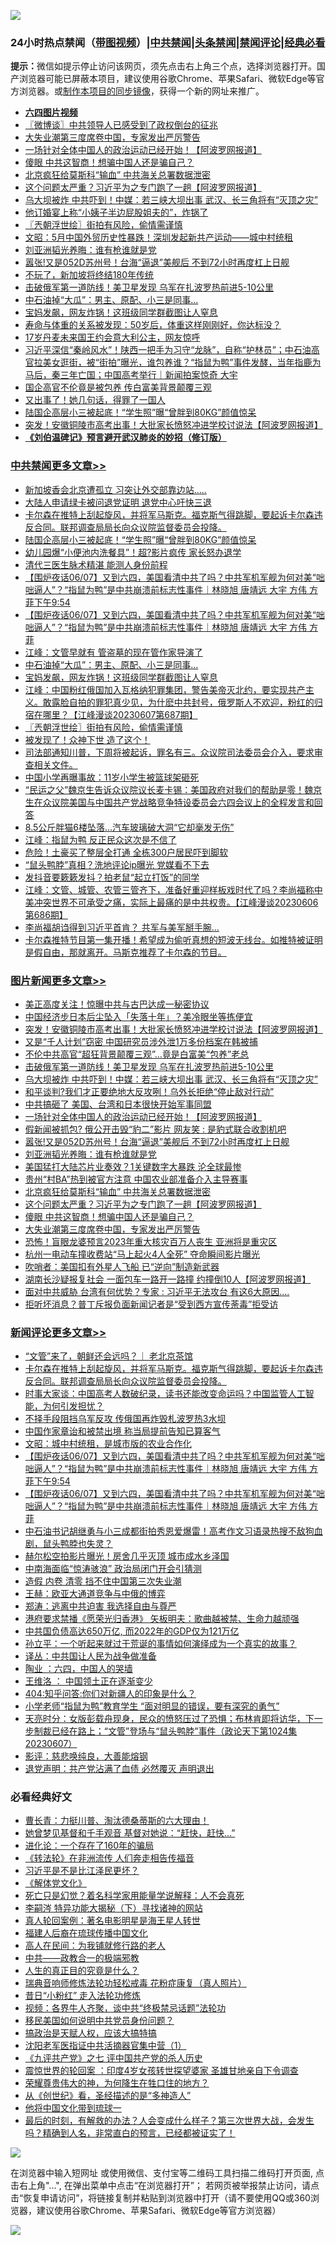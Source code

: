 ![](https://raw.githubusercontent.com/jsvpn/jsproxy/dev/64photo/fqnews-qr.jpg)

<div id="tt">
<h3>24小时热点禁闻（<a href="https://aaa.v2dns.tk/?QAjUl=BgRp5UNKRn&T5Vk=fPVH&Q59Ab=WxGE" target="_blank">带图视频</a>）|<a href="#%E4%B8%AD%E5%85%B1%E7%A6%81%E9%97%BB%E6%9B%B4%E5%A4%9A%E6%96%87%E7%AB%A0">中共禁闻</a>|<a href="#%E5%9B%BE%E7%89%87%E6%96%B0%E9%97%BB%E6%9B%B4%E5%A4%9A%E6%96%87%E7%AB%A0">头条禁闻</a>|<a href="#%E6%96%B0%E9%97%BB%E8%AF%84%E8%AE%BA%E6%9B%B4%E5%A4%9A%E6%96%87%E7%AB%A0">禁闻评论|<a href="#%E5%BF%85%E7%9C%8B%E7%BB%8F%E5%85%B8%E5%A5%BD%E6%96%87">经典必看</a></h3>
<div><b>提示：</b>微信如提示停止访问该网页，须先点击右上角三个点，选择浏览器打开。国产浏览器可能已屏蔽本项目，建议使用谷歌Chrome、苹果Safari、微软Edge等官方浏览器。或<a href="%E5%88%B6%E4%BD%9Cgit%E7%A6%81%E9%97%BB%E9%95%9C%E5%83%8F.md">制作本项目的同步镜像</a>，获得一个新的网址来推广。</div>
<ul>
<li><b><a href="http://d2.v2rss.gq/64.mp4" target="_blank">六四图片视频</a></b></li>
<li><a href="/ssgc/20230608/1894169.md">〖微博谈〗中共领导人已感受到了政权倒台的征兆</a></li>
<li><a href="/topimagenews/20230608/1894116.md">大失业潮第三度席卷中国，专家发出严厉警告</a></li>
<li><a href="/topimagenews/20230608/1894287.md">一场针对全体中国人的政治运动已经开始！【阿波罗网报道】</a></li>
<li><a href="/topimagenews/20230608/1894141.md">傻眼 中共这智商！想骗中国人还是骗自己？</a></li>
<li><a href="/topimagenews/20230608/1894160.md">北京疯狂给莫斯科“输血” 中共海关总署数据泄密</a></li>
<li><a href="/topimagenews/20230608/1894142.md">这个问题太严重？习近平为之专门跑了一趟【阿波罗网报道】</a></li>
<li><a href="/topimagenews/20230608/1894332.md">乌大坝被炸 中共吓到！中媒：若三峡大坝出事 武汉、长三角将有“灭顶之灾”</a></li>
<li><a href="/cnnews/20230608/1894333.md">他订婚宴上称“小姨子半边屁股姐夫的”，炸锅了</a></li>
<li><a href="/cbnews/20230608/1894168.md">〖兲朝浮世绘〗街拍有风险，偷情需谨慎</a></li>
<li><a href="/comments/20230608/1894139.md">文昭：5月中国外贸历史性暴跌！深圳发起新共产运动——城中村统租</a></li>
<li><a href="/topimagenews/20230608/1894240.md">刘亚洲韬光养晦：谁有枪谁就是党</a></li>
<li><a href="/topimagenews/20230608/1894262.md">嚣张!又是052D苏州号！台海“逼退”美舰后 不到72小时再度杠上日舰</a></li>
<li><a href="/cnnews/20230608/1894153.md">不玩了，新加坡将终结180年传统</a></li>
<li><a href="/topimagenews/20230608/1894340.md">击破俄军第一道防线！美卫星发现 乌军在扎波罗热前进5-10公里</a></li>
<li><a href="/cbnews/20230608/1894295.md">中石油掉“大瓜”：男主、原配、小三是同事…</a></li>
<li><a href="/cbnews/20230608/1894268.md">宝妈发飙，网友炸锅！这班级同学群截图让人窒息</a></li>
<li><a href="/health/20230608/1894296.md">寿命与体重的关系被发现：50岁后，体重这样刚刚好，你达标没？</a></li>
<li><a href="/cnnews/20230608/1894152.md">17岁丹麦未来国王约会意大利公主，网友惊呼</a></li>
<li><a href="/sohnews/20230608/1894250.md">习近平深信“秦岭风水”！陕西一把手为习守“龙脉”，自称“护林员”；中石油高官拉美女逛街，被“街拍”曝光，谁包养谁？“指鼠为鸭”事件发酵，当年指鹿为马后，秦三年亡国；中国高考举行｜新闻拍案惊奇 大宇</a></li>
<li><a href="/cnnews/20230608/1894164.md">国企高官不伦竟是被包养 传白富美背景颠覆三观</a></li>
<li><a href="/cnnews/20230608/1894121.md">又出事了！她几句话，得罪了一国人</a></li>
<li><a href="/cbnews/20230608/1894390.md">陆国企高层小三被起底！“学生照”曝“曾胖到80KG”颜值惊呆</a></li>
<li><a href="/topimagenews/20230609/1894431.md">突发！安徽铜陵市高考出事！大批家长愤怒冲进学校讨说法【阿波罗网报道】</a></li>
<li><b><a href="/comments/20200207/1272816.md" target="_blank">《刘伯温碑记》预言避开武汉肺炎的妙招（修订版）</a></b></li>
</ul>
</div>

<div class="catlist">
<h3><a href="/cbnews/" target="_blank">中共禁闻</a><span><a href="/cbnews/" target="_blank" rel="nofollow">更多文章>></a></span></h3>
<ul>
<li><a href="/cbnews/20230609/1894478.md" target="_blank">新加坡香会北京遭孤立 习突让外交部靠边站…..</a></li>
<li><a href="/cbnews/20230608/1894411.md" target="_blank">大陆人申请绿卡被问退党证明 退党中心吁快三退</a></li>
<li><a href="/comments/20230608/1894401.md" target="_blank">卡尔森在推特上刮起旋风，并将军马斯克。福克斯气得跳脚，要起诉卡尔森违反合同。联邦调查局局长向众议院监督委员会投降。</a></li>
<li><a href="/cbnews/20230608/1894390.md" target="_blank">陆国企高层小三被起底！“学生照”曝“曾胖到80KG”颜值惊呆</a></li>
<li><a href="/cbnews/20230608/1894389.md" target="_blank">幼儿园爆“小便池内洗餐具”！超?影片疯传 家长怒办退学</a></li>
<li><a href="/cbnews/20230608/1894283.md" target="_blank">清代三医生脉术精湛 能测人身份前程</a></li>
<li><a href="/comments/20230608/1894359.md" target="_blank">【围炉夜话06/07】又到六四，美国看清中共了吗？中共军机军舰为何对美“咄咄逼人”？“指鼠为鸭”是中共崩溃前标志性事件｜林晓旭 唐靖远 大宇 方伟 方菲下午9:54</a></li>
<li><a href="/comments/20230608/1894352.md" target="_blank">【围炉夜话06/07】又到六四，美国看清中共了吗？中共军机军舰为何对美“咄咄逼人”？“指鼠为鸭”是中共崩溃前标志性事件｜林晓旭 唐靖远 大宇 方伟 方菲</a></li>
<li><a href="/cbnews/20230608/1894351.md" target="_blank">江峰：文管早就有 管盗墓的现在管作家导演了</a></li>
<li><a href="/cbnews/20230608/1894295.md" target="_blank">中石油掉“大瓜”：男主、原配、小三是同事…</a></li>
<li><a href="/cbnews/20230608/1894268.md" target="_blank">宝妈发飙，网友炸锅！这班级同学群截图让人窒息</a></li>
<li><a href="/cbnews/20230608/1894245.md" target="_blank">江峰：中国粉红俄国加入瓦格纳犯罪集团，警告美帝灭北约，要实现共产主义。敢露脸自拍的罪犯真少见，为什麽中共封号，俄罗斯人不欢迎，粉红的归宿在哪里？【江峰漫谈20230607第687期】</a></li>
<li><a href="/cbnews/20230608/1894168.md" target="_blank">〖兲朝浮世绘〗街拍有风险，偷情需谨慎</a></li>
<li><a href="/comments/20230608/1894136.md" target="_blank">被发现了！众神下世 造了这个！</a></li>
<li><a href="/comments/20230608/1894113.md" target="_blank">司法部通知川普，下周将被起诉，罪名有三。众议院司法委员会介入，要求审查相关文件。</a></li>
<li><a href="/cbnews/20230608/1894075.md" target="_blank">中国小学再曝事故：11岁小学生被篮球架砸死</a></li>
<li><a href="/comments/20230607/1893856.md" target="_blank">“民运之父”魏京生告诉众议院议长麦卡锡：美国政府对我们的帮助是零！魏京生在众议院美国与中国共产党战略竞争特设委员会六四会议上的全程发言和回答</a></li>
<li><a href="/cbnews/20230607/1893953.md" target="_blank">8.5公斤胖猫6楼坠落…汽车玻璃破大洞“它却毫发无伤”</a></li>
<li><a href="/cbnews/20230607/1893948.md" target="_blank">江峰：指鼠为鸭 反正民众这次是不信了</a></li>
<li><a href="/cbnews/20230607/1893883.md" target="_blank">危险！土豪买了整层全打通 全栋300户居民吓到脚软</a></li>
<li><a href="/cbnews/20230607/1893855.md" target="_blank">“鼠头鸭脖”真相？洗地评论ip曝光 党媒看不下去</a></li>
<li><a href="/cbnews/20230607/1893843.md" target="_blank">发抖音要簌簌发抖？拍老鼠“起立打饭”的同学</a></li>
<li><a href="/cbnews/20230607/1893823.md" target="_blank">江峰：文管、城管、农管三管齐下，准备好重迎样板戏时代了吗？李尚福称中美冲突世界不可承受之痛，实际上最痛的是中共权贵。【江峰漫谈20230606第686期】</a></li>
<li><a href="/cbnews/20230607/1893818.md" target="_blank">李尚福胡诌得到习近平首肯？ 共军与美军掰手腕…</a></li>
<li><a href="/comments/20230607/1893815.md" target="_blank">卡尔森推特节目第一集开播！希望成为偷听真想的短波无线台。如推特被证明是假自由，那就离开。马斯克推荐了卡尔森的节目。</a></li>

</ul>
</div>
<div class="catlist">
<h3><a href="/topimagenews/" target="_blank">图片新闻</a><span><a href="/topimagenews/" target="_blank" rel="nofollow">更多文章>></a></span></h3>
<ul>
<li><a href="/topimagenews/20230609/1894474.md" target="_blank">美正高度关注！惊曝中共与古巴达成一秘密协议</a></li>
<li><a href="/topimagenews/20230609/1894435.md" target="_blank">中国经济步日本后尘坠入「失落十年」？美冷眼坐等拣便宜</a></li>
<li><a href="/topimagenews/20230609/1894431.md" target="_blank">突发！安徽铜陵市高考出事！大批家长愤怒冲进学校讨说法【阿波罗网报道】</a></li>
<li><a href="/topimagenews/20230608/1894414.md" target="_blank">又是“千人计划”窃密 中国研究员涉外泄1万多份档案在韩被捕</a></li>
<li><a href="/topimagenews/20230608/1894388.md" target="_blank">不伦中共高官“超狂背景颠覆三观”…竟是白富美“包养”老总</a></li>
<li><a href="/topimagenews/20230608/1894340.md" target="_blank">击破俄军第一道防线！美卫星发现 乌军在扎波罗热前进5-10公里</a></li>
<li><a href="/topimagenews/20230608/1894332.md" target="_blank">乌大坝被炸 中共吓到！中媒：若三峡大坝出事 武汉、长三角将有“灭顶之灾”</a></li>
<li><a href="/topimagenews/20230608/1894307.md" target="_blank">和平谈判?我们才正要绝地大反攻咧！乌外长拒绝“停止敌对行动”</a></li>
<li><a href="/topimagenews/20230608/1894294.md" target="_blank">中共搞砸了 美国、台湾和日本很快开始军事同盟</a></li>
<li><a href="/topimagenews/20230608/1894287.md" target="_blank">一场针对全体中国人的政治运动已经开始！【阿波罗网报道】</a></li>
<li><a href="/topimagenews/20230608/1894264.md" target="_blank">假新闻被抓包? 俄公开击毁“豹二”影片 网友笑 : 是豹式联合收割机吧</a></li>
<li><a href="/topimagenews/20230608/1894262.md" target="_blank">嚣张!又是052D苏州号！台海“逼退”美舰后 不到72小时再度杠上日舰</a></li>
<li><a href="/topimagenews/20230608/1894240.md" target="_blank">刘亚洲韬光养晦：谁有枪谁就是党</a></li>
<li><a href="/topimagenews/20230608/1894231.md" target="_blank">美国猛打大陆芯片业奏效？1关键数字大暴跌 沦全球最惨</a></li>
<li><a href="/topimagenews/20230608/1894199.md" target="_blank">贵州“村BA”热到被官方注意 中国农业部准备介入主导赛事</a></li>
<li><a href="/topimagenews/20230608/1894160.md" target="_blank">北京疯狂给莫斯科“输血” 中共海关总署数据泄密</a></li>
<li><a href="/topimagenews/20230608/1894142.md" target="_blank">这个问题太严重？习近平为之专门跑了一趟【阿波罗网报道】</a></li>
<li><a href="/topimagenews/20230608/1894141.md" target="_blank">傻眼 中共这智商！想骗中国人还是骗自己？</a></li>
<li><a href="/topimagenews/20230608/1894116.md" target="_blank">大失业潮第三度席卷中国，专家发出严厉警告</a></li>
<li><a href="/topimagenews/20230607/1893995.md" target="_blank">恐怖！盲眼龙婆预言2023年重大核灾百万人丧生 亚洲将是重灾区</a></li>
<li><a href="/topimagenews/20230607/1893994.md" target="_blank">杭州一电动车撞收费站“马上起火4人全死” 夺命瞬间影片曝光</a></li>
<li><a href="/topimagenews/20230607/1893971.md" target="_blank">吹哨者：美国扣有外星人飞船 已“逆向”制造新武器</a></li>
<li><a href="/topimagenews/20230607/1893951.md" target="_blank">湖南长沙疑报复社会 一面包车一路开一路撞 约撞倒10人【阿波罗网报道】</a></li>
<li><a href="/topimagenews/20230607/1893914.md" target="_blank">面对中共威胁 台湾有何优势？专家 : 习近平无法攻台 有这6大原因….</a></li>
<li><a href="/topimagenews/20230607/1893893.md" target="_blank">拒听坏消息？普丁斥报负面新闻记者是“受到西方宣传荼毒”拒受访</a></li>

</ul>
</div>
<div class="catlist">
<h3><a href="/comments/" target="_blank">新闻评论</a><span><a href="/comments/" target="_blank" rel="nofollow">更多文章>></a></span></h3>
<ul>
<li><a href="/comments/20230609/1894457.md" target="_blank">“文管”来了，朝鲜还会远吗？｜ 老北京茶馆</a></li>
<li><a href="/comments/20230608/1894401.md" target="_blank">卡尔森在推特上刮起旋风，并将军马斯克。福克斯气得跳脚，要起诉卡尔森违反合同。联邦调查局局长向众议院监督委员会投降。</a></li>
<li><a href="/comments/20230608/1894397.md" target="_blank">时事大家谈：中国高考人数破纪录，读书还能改变命运吗？中国监管人工智能，为何引发担忧？</a></li>
<li><a href="/comments/20230608/1894370.md" target="_blank">不择手段阻挡乌军反攻 传俄国再炸毁札波罗热3水坝</a></li>
<li><a href="/comments/20230608/1894369.md" target="_blank">中国作家章诒和被禁出境 称当局提前告知已算客气</a></li>
<li><a href="/comments/20230608/1894366.md" target="_blank">文昭：城中村统租，是城市版的农业合作化</a></li>
<li><a href="/comments/20230608/1894359.md" target="_blank">【围炉夜话06/07】又到六四，美国看清中共了吗？中共军机军舰为何对美“咄咄逼人”？“指鼠为鸭”是中共崩溃前标志性事件｜林晓旭 唐靖远 大宇 方伟 方菲下午9:54</a></li>
<li><a href="/comments/20230608/1894352.md" target="_blank">【围炉夜话06/07】又到六四，美国看清中共了吗？中共军机军舰为何对美“咄咄逼人”？“指鼠为鸭”是中共崩溃前标志性事件｜林晓旭 唐靖远 大宇 方伟 方菲</a></li>
<li><a href="/comments/20230608/1894255.md" target="_blank">中石油书记胡继勇与小三成都街拍秀恩爱爆雷！高考作文习语录热搜不敌狗血剧，鼠头鸭脖也失灵？</a></li>
<li><a href="/comments/20230608/1894249.md" target="_blank">赫尔松空拍影片曝光！房舍几乎灭顶 城市成水乡泽国</a></li>
<li><a href="/comments/20230608/1894248.md" target="_blank">中南海面临“惊涛骇浪” 政治局闭门开会引猜测</a></li>
<li><a href="/comments/20230608/1894246.md" target="_blank">造假 内卷 清零 挡不住中国第三次失业潮</a></li>
<li><a href="/comments/20230608/1894237.md" target="_blank">王赫：欧亚大通道竞争与中俄的博弈</a></li>
<li><a href="/comments/20230608/1894236.md" target="_blank">郑涛：逃离中共迫害 我选择自由与尊严</a></li>
<li><a href="/comments/20230608/1894234.md" target="_blank">港府要求禁播《愿荣光归香港》 矢板明夫：歌曲越被禁、生命力越顽强</a></li>
<li><a href="/comments/20230608/1894224.md" target="_blank">中共国负债高达650万亿, 而2022年的GDP仅为121万亿</a></li>
<li><a href="/comments/20230608/1894223.md" target="_blank">孙立平：一个听起来就过于荒诞的事情如何演绎成为一个真实的故事？</a></li>
<li><a href="/comments/20230608/1894210.md" target="_blank">译丛：中共国让人民为战争做准备</a></li>
<li><a href="/comments/20230608/1894209.md" target="_blank">陶业 ：六四，中国人的哭墙</a></li>
<li><a href="/comments/20230608/1894208.md" target="_blank">王维洛 ： 中国领土正在逐渐变少</a></li>
<li><a href="/comments/20230608/1894207.md" target="_blank">404:知乎问答:你们对新疆人的印象是什么？</a></li>
<li><a href="/comments/20230608/1894206.md" target="_blank">小学老师“指鼠为鸭”教育学生 “面对明显的错误，要有深究的勇气”</a></li>
<li><a href="/comments/20230608/1894198.md" target="_blank">天亮时分：女版彭载舟现身，民众的愤怒压过了恐惧；布林肯即将访华，下一步制裁已经在路上；“文管”登场与“鼠头鸭脖”事件（政论天下第1024集 20230607）</a></li>
<li><a href="/comments/20230608/1894150.md" target="_blank">影评：慈悲唤纯良，大善能熔钢</a></li>
<li><a href="/comments/20230608/1894149.md" target="_blank">退党声明：共产党沾满了血债 必然覆灭 声明退出</a></li>

</ul>
</div>

<div class="catlist">
<h3>必看经典好文</h3>
<ul>
<li><a href="/comments/20230601/1891432.md" target="_blank">曹长青：力挺川普、淘汰德桑蒂斯的六大理由！</a></li>
<li><a href="/cnnews/20210420/1529760.md" target="_blank">她曾梦见基督和千手观音 基督对她说：“赶快，赶快…”</a></li>
<li><a href="/comments/20200907/1392278.md" target="_blank">进化论：一个存在了160年的骗局</a></li>
<li><a href="/comments/20210509/1542786.md" target="_blank">《转法轮》在非洲流传 人们奔走相告传福音</a></li>
<li><a href="/comments/20220703/1753426.md" target="_blank">习近平是不是比江泽民更坏？</a></li>
<li><a href="/bookwiki/20130610/138400.md" target="_blank">《解体党文化》</a></li>
<li><a href="/comments/20200704/1355375.md" target="_blank">死亡只是幻觉？着名科学家用能量学说解释：人不会真死</a></li>
<li><a href="/tculture/xiulian/20160303/508938.md" target="_blank">李嗣涔 特异功能大揭秘（下）寻找诸神的网站</a></li>
<li><a href="/comments/20200523/1332915.md" target="_blank">真人轮回案例：著名电影明星是海王星人转世</a></li>
<li><a href="/bannedvideo/20220509/1730156.md" target="_blank">福建人后裔在琉球传播中国文化</a></li>
<li><a href="/tculture/20121023/72121.md" target="_blank">高人在民间：为我铺就修行路的老人</a></li>
<li><a href="/comments/20220331/1712636.md" target="_blank">中共——政教合一的极端邪教</a></li>
<li><a href="/comments/20220717/1759493.md" target="_blank">人生的真正目的究竟是什么？</a></li>
<li><a href="/comments/20210907/1620306.md" target="_blank">瑞典音响师修炼法轮功轻松戒毒 花粉症康复（真人照片）</a></li>
<li><a href="/cbnews/20211123/1656425.md" target="_blank">昔日“小粉红” 走入法轮功修炼</a></li>
<li><a href="/comments/20220514/1732752.md" target="_blank">视频：各界牛人齐聚，谈中共“终极禁忌话题”法轮功</a></li>
<li><a href="/comments/20220819/1773759.md" target="_blank">移民美国如何说明中共党员身份问题？</a></li>
<li><a href="/comments/20200814/1379994.md" target="_blank">搞政治是天赋人权，应该大搞特搞</a></li>
<li><a href="/comments/20221222/1826754.md" target="_blank">沈阳老军医指证中共活摘器官集中营（1）</a></li>
<li><a href="/bookonline/20131116/201048.md" target="_blank">《九评共产党》之七 评中国共产党的杀人历史</a></li>
<li><a href="/comments/20210307/1499941.md" target="_blank">震惊世界的轮回案 ：印度4岁女孩转世探望婆家 圣雄甘地亲自下令调查</a></li>
<li><a href="/comments/20200618/1346830.md" target="_blank">荣耀尊贵伟大的神，为何降生在牲口住的地方？</a></li>
<li><a href="/comments/20210223/1492392.md" target="_blank">从《创世纪》看，圣经描述的是“多神造人”</a></li>
<li><a href="/bannedvideo/20220425/1724098.md" target="_blank">他将中国文化带到琉球一</a></li>
<li><a href="/comments/20221021/1800167.md" target="_blank">最后的时刻，有解救的办法？人会变成什么样子？第三次世界大战，会发生吗？精确到人名，非常直白的预言，已经都被证实了！</a></li>

</ul>
</div>

![](https://raw.githubusercontent.com/jsvpn/jsproxy/dev/64photo/fqnews-qr.jpg)

在浏览器中输入短网址 或使用微信、支付宝等二维码工具扫描二维码打开页面, 点击右上角"...", 在弹出菜单中点击“在浏览器打开”； 若网页被举报禁止访问，请点击“恢复申请访问”，将链接复制并粘贴到浏览器中打开（请不要使用QQ或360浏览器，建议使用谷歌Chrome、苹果Safari、微软Edge等官方浏览器）

![](https://raw.githubusercontent.com/jsvpn/jsproxy/dev/64photo/wx.jpg)